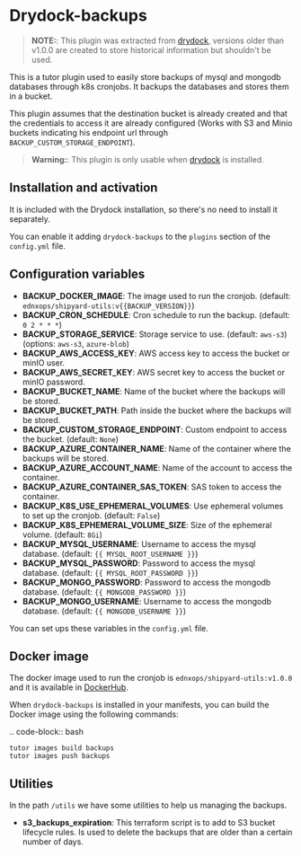 # Drydock-backups

> **NOTE:**: This plugin was extracted from [drydock](https://github.com/eduNEXT/drydock), versions older than v1.0.0 are created to store historical information but shouldn't be used.

This is a tutor plugin used to easily store backups of mysql and mongodb databases through k8s cronjobs. It backups the databases and stores them in a bucket.

This plugin assumes that the destination bucket is already created and that the credentials to access it are already configured (Works with S3 and Minio buckets indicating his endpoint url through `BACKUP_CUSTOM_STORAGE_ENDPOINT`).

> **Warning:**: This plugin is only usable when [drydock](https://github.com/eduNEXT/drydock) is installed.

## Installation and activation


It is included with the Drydock installation, so there's no need to install it separately.

You can enable it adding `drydock-backups` to the `plugins` section of the `config.yml` file.

## Configuration variables


- **BACKUP_DOCKER_IMAGE**: The image used to run the cronjob. (default: `ednxops/shipyard-utils:v{{BACKUP_VERSION}}`)
- **BACKUP_CRON_SCHEDULE**: Cron schedule to run the backup. (default: `0 2 * * *`)
- **BACKUP_STORAGE_SERVICE**: Storage service to use. (default: `aws-s3`) (options: `aws-s3`, `azure-blob`)
- **BACKUP_AWS_ACCESS_KEY**: AWS access key to access the bucket or minIO user.
- **BACKUP_AWS_SECRET_KEY**: AWS secret key to access the bucket or minIO password.
- **BACKUP_BUCKET_NAME**: Name of the bucket where the backups will be stored.
- **BACKUP_BUCKET_PATH**: Path inside the bucket where the backups will be stored.
- **BACKUP_CUSTOM_STORAGE_ENDPOINT**: Custom endpoint to access the bucket. (default: `None`)
- **BACKUP_AZURE_CONTAINER_NAME**: Name of the container where the backups will be stored.
- **BACKUP_AZURE_ACCOUNT_NAME**: Name of the account to access the container.
- **BACKUP_AZURE_CONTAINER_SAS_TOKEN**: SAS token to access the container.
- **BACKUP_K8S_USE_EPHEMERAL_VOLUMES**: Use ephemeral volumes to set up the cronjob. (default: `False`)
- **BACKUP_K8S_EPHEMERAL_VOLUME_SIZE**: Size of the ephemeral volume. (default: `8Gi`)
- **BACKUP_MYSQL_USERNAME**: Username to access the mysql database. (default: `{{ MYSQL_ROOT_USERNAME }}`)
- **BACKUP_MYSQL_PASSWORD**: Password to access the mysql database. (default: `{{ MYSQL_ROOT_PASSWORD }}`)
- **BACKUP_MONGO_PASSWORD**: Password to access the mongodb database. (default: `{{ MONGODB_PASSWORD }}`)
- **BACKUP_MONGO_USERNAME**: Username to access the mongodb database. (default: `{{ MONGODB_USERNAME }}`)

You can set ups these variables in the `config.yml` file.

## Docker image


The docker image used to run the cronjob is `ednxops/shipyard-utils:v1.0.0` and it is available in [DockerHub](https://hub.docker.com/r/ednxops/shipyard-utils).

When `drydock-backups` is installed in your manifests, you can build the Docker image using the following commands:

.. code-block:: bash

    tutor images build backups
    tutor images push backups

## Utilities


In the path `/utils` we have some utilities to help us managing the backups.

- **s3_backups_expiration**: This terraform script is to add to S3 bucket lifecycle rules. Is used to delete the backups that are older than a certain number of days.
